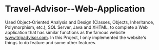 # Travel-Advisor--Web-Application
Used Object-Oriented Analysis and Design (Classes, Objects, Inheritance, Polymorphism, etc.), SQL Server, Java and XHTML, to complete a Web application that has similar functions as the famous website www.tripadvisor.com. In this Project, I only implemented the website's things to do feature and some other features.
